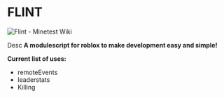 # FLINT

<img src="https://wiki.minetest.net/images/2/2e/Flint.png" alt="Flint - Minetest Wiki"/>

Desc
**A modulescript for roblox to make development easy and simple!**


**Current list of uses:**
- remoteEvents
- leaderstats
- Killing

